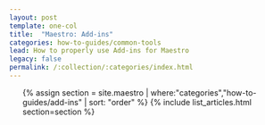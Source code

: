 ```yaml
---
layout: post
template: one-col
title:  "Maestro: Add-ins"
categories: how-to-guides/common-tools
lead: How to properly use Add-ins for Maestro
legacy: false
permalink: /:collection/:categories/index.html
---
```


<div class="Toc Toc--howto">
    <ul>
    {% assign section = site.maestro | where:"categories","how-to-guides/add-ins" | sort: "order" %}
    {% include list_articles.html section=section %}
    </ul>
</div><!--/.Toc-->